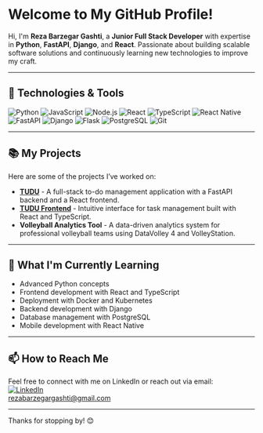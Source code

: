 # Welcome to My GitHub Profile!

Hi, I'm **Reza Barzegar Gashti**, a **Junior Full Stack Developer** with expertise in **Python**, **FastAPI**, **Django**, and **React**. Passionate about building scalable software solutions and continuously learning new technologies to improve my craft.

---

## 🔧 Technologies & Tools

![Python](https://img.shields.io/badge/Python-3776AB?style=for-the-badge&logo=python&logoColor=white)
![JavaScript](https://img.shields.io/badge/JavaScript-F7DF1E?style=for-the-badge&logo=javascript&logoColor=black)
![Node.js](https://img.shields.io/badge/Node.js-339933?style=for-the-badge&logo=nodedotjs&logoColor=white)
![React](https://img.shields.io/badge/React-20232A?style=for-the-badge&logo=react&logoColor=61DAFB)
![TypeScript](https://img.shields.io/badge/TypeScript-007ACC?style=for-the-badge&logo=typescript&logoColor=white)
![React Native](https://img.shields.io/badge/React_Native-20232A?style=for-the-badge&logo=react&logoColor=61DAFB)
![FastAPI](https://img.shields.io/badge/FastAPI-009688?style=for-the-badge&logo=fastapi&logoColor=white)
![Django](https://img.shields.io/badge/Django-092E20?style=for-the-badge&logo=django&logoColor=white)
![Flask](https://img.shields.io/badge/Flask-000000?style=for-the-badge&logo=flask&logoColor=white)
![PostgreSQL](https://img.shields.io/badge/PostgreSQL-336791?style=for-the-badge&logo=postgresql&logoColor=white)
![Git](https://img.shields.io/badge/Git-F05032?style=for-the-badge&logo=git&logoColor=white)

---

## 📚 My Projects

Here are some of the projects I’ve worked on:

- [**TUDU**](https://github.com/RezaBG/TUDU) - A full-stack to-do management application with a FastAPI backend and a React frontend.
- [**TUDU Frontend**](https://github.com/RezaBG/TUDU_FE) - Intuitive interface for task management built with React and TypeScript.
- **Volleyball Analytics Tool** - A data-driven analytics system for professional volleyball teams using DataVolley 4 and VolleyStation.

---

## 🌱 What I'm Currently Learning

- Advanced Python concepts
- Frontend development with React and TypeScript
- Deployment with Docker and Kubernetes
- Backend development with Django
- Database management with PostgreSQL
- Mobile development with React Native

---

## 📫 How to Reach Me

Feel free to connect with me on LinkedIn or reach out via email:  
[![LinkedIn](https://img.shields.io/badge/LinkedIn-0077B5?style=for-the-badge&logo=linkedin&logoColor=white)](https://www.linkedin.com/in/reza-barzegar-gashti/)  
[rezabarzegargashti@gmail.com](mailto:rezabarzegargashti@gmail.com)

---

Thanks for stopping by! 😊
